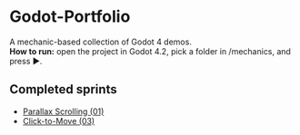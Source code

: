 ﻿# Godot-Portfolio  
A mechanic-based collection of Godot 4 demos.  
**How to run:** open the project in Godot 4.2, pick a folder in /mechanics, and press ▶.  
## Completed sprints  
- [Parallax Scrolling (01)](mechanics/01_parallax)
- [Click-to-Move (03)](mechanics/03_click_to_move)

